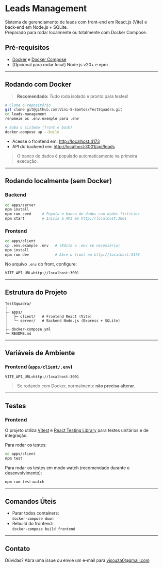 # Leads Management

Sistema de gerenciamento de leads com front-end em React.js (Vite) e back-end em Node.js + SQLite.\
Preparado para rodar localmente ou totalmente com Docker Compose.

## Pré-requisitos

- [Docker](https://www.docker.com/) e [Docker Compose](https://docs.docker.com/compose/)
- (Opcional para rodar local) Node.js v20+ e npm

---

## Rodando com Docker

> **Recomendado:** Tudo roda isolado e pronto para testes!

```bash
# Clone o repositório
git clone git@github.com:Vini-S-Santos/TestSquadra.git
cd leads-management
renomeie os .env.exemple para .env

# Suba o sistema (front e back)
docker-compose up --build
```

- Acesse o frontend em: [http://localhost:4173](http://localhost:4173)
- API do backend em: [http://localhost:3001/api/leads](http://localhost:3001/api/leads)

> O banco de dados é populado automaticamente na primeira execução.

---

## Rodando localmente (sem Docker)

### Backend

```bash
cd apps/server
npm install
npm run seed     # Popula o banco de dados com dados fictícios
npm start        # Inicia a API em http://localhost:3001
```

### Frontend

```bash
cd apps/client
cp .env.example .env   # (Edite o .env se necessário)
npm install
npm run dev            # Abre o front em http://localhost:5173
```

No arquivo `.env` do front, configure:

```
VITE_API_URL=http://localhost:3001
```

---

## Estrutura do Projeto

```
TestSquadra/
│
├─ apps/
│   ├─ client/   # Frontend React (Vite)
│   └─ server/   # Backend Node.js (Express + SQLite)
│
├─ docker-compose.yml
└─ README.md
```

---

## Variáveis de Ambiente

### Frontend (`apps/client/.env`)

```
VITE_API_URL=http://localhost:3001
```

> Se rodando com Docker, normalmente **não precisa alterar**.

---

## Testes

### Frontend

O projeto utiliza [Vitest](https://vitest.dev/) e [React Testing Library](https://testing-library.com/docs/react-testing-library/intro/) para testes unitários e de integração.

Para rodar os testes:

```bash
cd apps/client
npm test
```

Para rodar os testes em modo watch (recomendado durante o desenvolvimento):

```bash
npm run test:watch
```


---

## Comandos Úteis

- Parar todos containers:\
  `docker-compose down`
- Rebuild do frontend:\
  `docker-compose build frontend`

---

## Contato

Dúvidas? Abra uma issue ou envie um e-mail para [visouza0@gmail.com](mailto\:visouza0@gmail.com)

